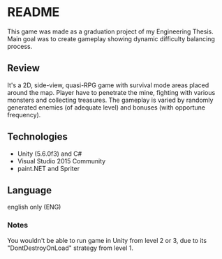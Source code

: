 # README #

This game was made as a graduation project of my Engineering Thesis. Main goal was to create gameplay showing dynamic difficulty balancing process.

## Review

It's a 2D, side-view, quasi-RPG game with survival mode areas placed around the map. Player have to penetrate the mine, fighting with various monsters and collecting treasures. The gameplay is varied by randomly generated enemies (of adequate level) and bonuses (with opportune frequency).

## Technologies
- Unity (5.6.0f3) and C#
- Visual Studio 2015 Community
- paint.NET and Spriter

## Language
english only (ENG)

### Notes

You wouldn't be able to run game in Unity from level 2 or 3, due to its "DontDestroyOnLoad" strategy from level 1.
